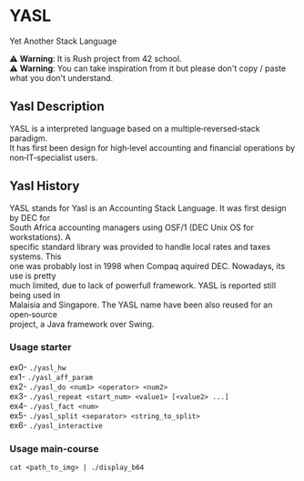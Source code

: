 # YASL
Yet Another Stack Language

:warning: **Warning**: It is Rush project from 42 school.  
:warning: **Warning**: You can take inspiration from it but please don't copy / paste what you don't understand.

## Yasl Description

YASL is a interpreted language based on a multiple‐reversed‐stack paradigm.  
It has first been design for high‐level accounting and financial operations by  
non‐IT‐specialist users.

## Yasl History

YASL stands for Yasl is an Accounting Stack Language. It was first design by DEC for  
South Africa accounting managers using OSF/1 (DEC Unix OS for workstations). A  
specific standard library was provided to handle local rates and taxes systems. This  
one was probably lost in 1998 when Compaq aquired DEC. Nowadays, its use is pretty  
much limited, due to lack of powerfull framework. YASL is reported still being used in  
Malaisia and Singapore. The YASL name have been also reused for an open‐source  
project, a Java framework over Swing.

### Usage starter

ex0- `./yasl_hw`  
ex1- `./yasl_aff_param`  
ex2- `./yasl_do <num1> <operator> <num2>`  
ex3- `./yasl_repeat <start_num> <value1> [<value2> ...]`  
ex4- `./yasl_fact <num>`  
ex5- `./yasl_split <separator> <string_to_split>`  
ex6- `./yasl_interactive`  

### Usage main-course

`cat <path_to_img> | ./display_b64`
